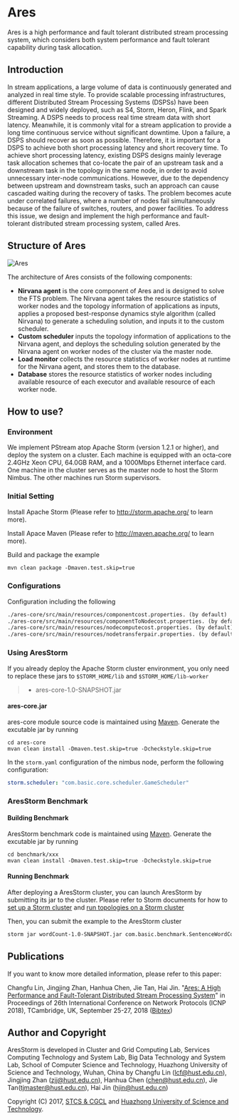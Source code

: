 # Ares
Ares is a high performance and fault tolerant distributed stream processing system, which considers both system performance and fault tolerant capability during task allocation. 

## Introduction
In stream applications, a large volume of data is continuously generated and analyzed in real time style. To provide scalable processing infrastructures, different Distributed Stream Processing Systems (DSPSs) have been designed and widely deployed, such as S4, Storm, Heron, Flink, and Spark Streaming. A DSPS needs to process real time stream data with short latency. Meanwhile, it is commonly vital for a stream application to provide a long time continuous service without significant downtime. Upon a failure, a DSPS should recover as soon as possible. Therefore, it is important for a DSPS to achieve both short processing latency and short recovery time.
To achieve short processing latency, existing DSPS designs mainly leverage task allocation schemes that co-locate the pair of an upstream task and a downstream task in the topology in the same node, in order to avoid unnecessary inter-node communications. However, due to the dependency between upstream and downstream tasks, such an approach can cause cascaded waiting during the recovery of tasks. The problem becomes acute under correlated failures, where a number of nodes fail simultaneously because of the failure of switches, routers, and power facilities.
To address this issue, we design and implement the high performance and fault-tolerant distributed stream processing system, called Ares. 

## Structure of Ares

![Ares](img/Architecture.png)

The architecture of Ares consists of the following components:

* **Nirvana agent** is the core component of Ares and is designed to solve the FTS problem. The Nirvana agent takes the resource statistics of worker nodes and the topology information of applications as inputs, applies a proposed best-response dynamics style algorithm (called Nirvana) to generate a  scheduling solution, and inputs it to the custom scheduler.
* **Custom scheduler** inputs the topology information of applications to the Nirvana agent, and deploys the scheduling solution generated by the Nirvana agent on worker nodes of the cluster via the master node.
* **Load monitor** collects the resource statistics of worker nodes at runtime for the Nirvana agent, and stores them to the database.
* **Database** stores the resource statistics of worker nodes including available resource of each executor and available resource of each worker node.


## How to use?

### Environment

We implement PStream atop Apache Storm (version 1.2.1 or higher), and deploy the system on a cluster. Each machine is equipped with an octa-core 2.4GHz Xeon CPU, 64.0GB RAM, and a 1000Mbps Ethernet interface card. One machine in the cluster serves as the master node to host the Storm Nimbus. The other machines run Storm supervisors.

### Initial Setting

Install Apache Storm (Please refer to http://storm.apache.org/ to learn more).

Install Apace Maven (Please refer to http://maven.apache.org/ to learn more).

Build and package the example

```txt
mvn clean package -Dmaven.test.skip=true
```

### Configurations

Configuration including the following

```txt
./ares-core/src/main/resources/componentcost.properties. (by default)
./ares-core/src/main/resources/componentToNodecost.properties. (by default)
./ares-core/src/main/resources/nodecomputecost.properties. (by default)
./ares-core/src/main/resources/nodetransferpair.properties. (by default)
```

### Using AresStorm

If you already deploy the Apache Storm cluster environment, you only need to replace these jars to `$STORM_HOME/lib` and `$STORM_HOME/lib-worker`
> * ares-core-1.0-SNAPSHOT.jar

#### ares-core.jar
ares-core module source code is maintained using [Maven](http://maven.apache.org/). Generate the excutable jar by running
```
cd ares-core
mvan clean install -Dmaven.test.skip=true -Dcheckstyle.skip=true
```

In the `storm.yaml` configuration of the nimbus node, perform the following configuration:

``` yaml
storm.scheduler: "com.basic.core.scheduler.GameScheduler"
```

### AresStorm Benchmark

#### Building Benchmark
AresStorm benchmark code is maintained using [Maven](http://maven.apache.org/). Generate the excutable jar by running
```
cd benchmark/xxx
mvan clean install -Dmaven.test.skip=true -Dcheckstyle.skip=true
```

#### Running Benchmark

After deploying a AresStorm cluster, you can launch AresStorm by submitting its jar to the cluster. Please refer to Storm documents for how to
[set up a Storm cluster](https://storm.apache.org/documentation/Setting-up-a-Storm-cluster.html) and [run topologies on a Storm cluster](https://storm.apache.org/documentation/Running-topologies-on-a-production-cluster.ht)

Then, you can submit the example to the AresStorm cluster

```txt
storm jar wordCount-1.0-SNAPSHOT.jar com.basic.benchmark.SentenceWordCountThroughputTopology StormWordcountTopollgy *PARALLISM*
```

## Publications

If you want to know more detailed information, please refer to this paper:

Changfu Lin, Jingjing Zhan, Hanhua Chen, Jie Tan, Hai Jin.  "[Ares: A High Performance and Fault-Tolerant Distributed Stream Processing System](https://ieeexplore.ieee.org/document/8526815/)" in Proceedings of 26th International Conference on Network Protocols (ICNP 2018), TCambridge, UK, September 25-27, 2018 ([Bibtex](AresStorm-conf.bib))

## Author and Copyright

AresStorm is developed in Cluster and Grid Computing Lab, Services Computing Technology and System Lab, Big Data Technology and System Lab, School of Computer Science and Technology, Huazhong University of Science and Technology, Wuhan, China by Changfu Lin (lcf@hust.edu.cn), Jingjing Zhan (zjj@hust.edu.cn), Hanhua Chen (chen@hust.edu.cn), Jie Tan(tjmaster@hust.edu.cn), Hai Jin (hjin@hust.edu.cn)

Copyright (C) 2017, [STCS & CGCL](http://grid.hust.edu.cn/) and [Huazhong University of Science and Technology](http://www.hust.edu.cn).


